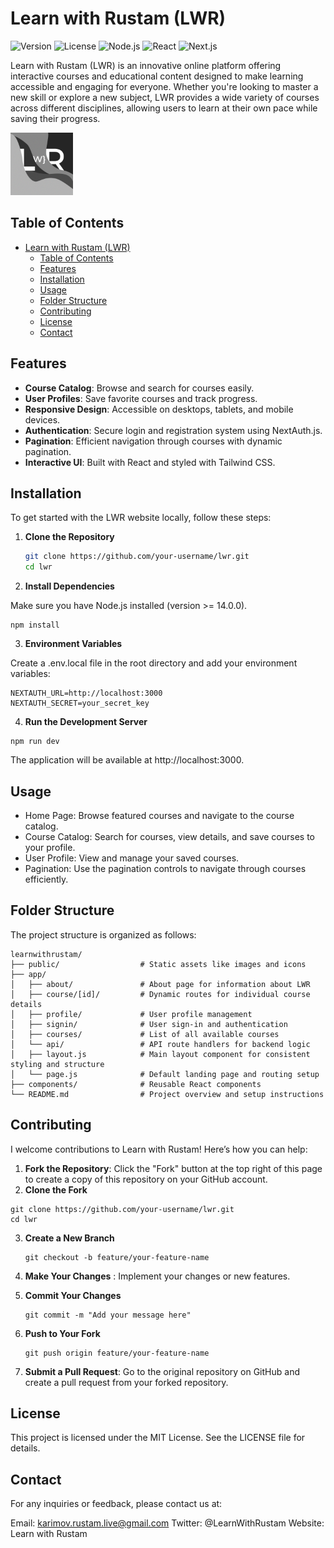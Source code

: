 # Learn with Rustam (LWR)

![Version](https://img.shields.io/badge/version-1.0.0-blue)
![License](https://img.shields.io/badge/license-MIT-green)
![Node.js](https://img.shields.io/badge/node-%3E%3D%2014.0.0-brightgreen)
![React](https://img.shields.io/badge/react-%5E17.0.0-blue)
![Next.js](https://img.shields.io/badge/next-%5E12.0.0-lightgrey)

Learn with Rustam (LWR) is an innovative online platform offering interactive courses and educational content designed to make learning accessible and engaging for everyone. Whether you're looking to master a new skill or explore a new subject, LWR provides a wide variety of courses across different disciplines, allowing users to learn at their own pace while saving their progress.

<img src="image/README/footer_icon.png" alt="Description" width="100">

## Table of Contents

- [Learn with Rustam (LWR)](#learn-with-rustam-lwr)
  - [Table of Contents](#table-of-contents)
  - [Features](#features)
  - [Installation](#installation)
  - [Usage](#usage)
  - [Folder Structure](#folder-structure)
  - [Contributing](#contributing)
  - [License](#license)
  - [Contact](#contact)

## Features

- **Course Catalog**: Browse and search for courses easily.
- **User Profiles**: Save favorite courses and track progress.
- **Responsive Design**: Accessible on desktops, tablets, and mobile devices.
- **Authentication**: Secure login and registration system using NextAuth.js.
- **Pagination**: Efficient navigation through courses with dynamic pagination.
- **Interactive UI**: Built with React and styled with Tailwind CSS.

## Installation

To get started with the LWR website locally, follow these steps:

1. **Clone the Repository**

   ```bash
   git clone https://github.com/your-username/lwr.git
   cd lwr
   ```
2. **Install Dependencies**

Make sure you have Node.js installed (version >= 14.0.0).

```
npm install
```

3. **Environment Variables**

Create a .env.local file in the root directory and add your environment variables:

```
NEXTAUTH_URL=http://localhost:3000
NEXTAUTH_SECRET=your_secret_key
```

4. **Run the Development Server**

```
npm run dev
```

The application will be available at http://localhost:3000.

## Usage

* Home Page: Browse featured courses and navigate to the course catalog.
* Course Catalog: Search for courses, view details, and save courses to your profile.
* User Profile: View and manage your saved courses.
* Pagination: Use the pagination controls to navigate through courses efficiently.

## Folder Structure

The project structure is organized as follows:

```
learnwithrustam/
├── public/                  # Static assets like images and icons
├── app/
│   ├── about/               # About page for information about LWR
│   ├── course/[id]/         # Dynamic routes for individual course details
│   ├── profile/             # User profile management
│   ├── signin/              # User sign-in and authentication
│   ├── courses/             # List of all available courses
│   └── api/                 # API route handlers for backend logic
│   ├── layout.js            # Main layout component for consistent styling and structure
│   └── page.js              # Default landing page and routing setup
├── components/              # Reusable React components
└── README.md                # Project overview and setup instructions
```

## Contributing

I welcome contributions to Learn with Rustam! Here’s how you can help:

1. **Fork the Repository**: Click the "Fork" button at the top right of this page to create a copy of this repository on your GitHub account.
2. **Clone the Fork**

```
git clone https://github.com/your-username/lwr.git
cd lwr
```

3. **Create a New Branch**

   ```
   git checkout -b feature/your-feature-name
   ```
4. **Make Your Changes** : Implement your changes or new features.
5. **Commit Your Changes**

    ```
    git commit -m "Add your message here"
    ```

6. **Push to Your Fork**
    ```
    git push origin feature/your-feature-name
    ```
7. **Submit a Pull Request**: Go to the original repository on GitHub and create a pull request from your forked repository.

## License
This project is licensed under the MIT License. See the LICENSE file for details.

## Contact
For any inquiries or feedback, please contact us at:

Email: karimov.rustam.live@gmail.com
Twitter: @LearnWithRustam
Website: Learn with Rustam
